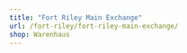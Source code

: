 ```yaml
---
title: "Fort Riley Main Exchange"
url: /fort-riley/fort-riley-main-exchange/
shop: Warenhaus
---
```

